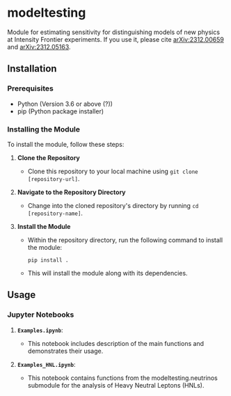 # modeltesting
Module for estimating sensitivity for distinguishing models of new physics at Intensity Frontier experiments. If you use it, please cite [arXiv:2312.00659](https://arxiv.org/abs/2312.00659) and [arXiv:2312.05163](https://arxiv.org/abs/2312.05163).

## Installation

### Prerequisites
- Python (Version 3.6 or above (?))
- pip (Python package installer)

### Installing the Module
To install the module, follow these steps:

1. **Clone the Repository**
   - Clone this repository to your local machine using `git clone [repository-url]`.

2. **Navigate to the Repository Directory**
   - Change into the cloned repository's directory by running `cd [repository-name]`.

3. **Install the Module**
   - Within the repository directory, run the following command to install the module:
     ```
     pip install .
     ```
   - This will install the module along with its dependencies.

## Usage

### Jupyter Notebooks

1. **`Examples.ipynb`**:
   - This notebook includes description of the main functions and demonstrates their usage.

2. **`Examples_HNL.ipynb`**:
   - This notebook contains functions from the modeltesting.neutrinos submodule for the analysis of Heavy Neutral Leptons (HNLs).

